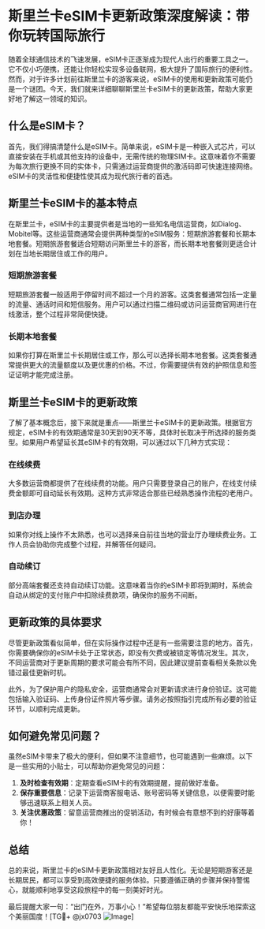 # 斯里兰卡eSIM卡更新政策深度解读：带你玩转国际旅行

随着全球通信技术的飞速发展，eSIM卡正逐渐成为现代人出行的重要工具之一。它不仅小巧便携，还能让你轻松实现多设备联网，极大提升了国际旅行的便利性。然而，对于许多计划前往斯里兰卡的游客来说，eSIM卡的使用和更新政策可能仍是一个谜团。今天，我们就来详细聊聊斯里兰卡eSIM卡的更新政策，帮助大家更好地了解这一领域的知识。

## 什么是eSIM卡？

首先，我们得搞清楚什么是eSIM卡。简单来说，eSIM卡是一种嵌入式芯片，可以直接安装在手机或其他支持的设备中，无需传统的物理SIM卡。这意味着你不需要为每次旅行更换不同的实体卡，只需通过运营商提供的激活码即可快速连接网络。eSIM卡的灵活性和便捷性使其成为现代旅行者的首选。

## 斯里兰卡eSIM卡的基本特点

在斯里兰卡，eSIM卡的主要提供者是当地的一些知名电信运营商，如Dialog、Mobitel等。这些运营商通常会提供两种类型的eSIM服务：短期旅游套餐和长期本地套餐。短期旅游套餐适合短期访问斯里兰卡的游客，而长期本地套餐则更适合计划在当地长期居住或工作的用户。

### 短期旅游套餐

短期旅游套餐一般适用于停留时间不超过一个月的游客。这类套餐通常包括一定量的流量、通话时间和短信服务。用户可以通过扫描二维码或访问运营商官网进行在线激活，整个过程非常简便快捷。

### 长期本地套餐

如果你打算在斯里兰卡长期居住或工作，那么可以选择长期本地套餐。这类套餐通常提供更大的流量额度以及更优惠的价格。不过，你需要提供有效的护照信息和签证证明才能完成注册。

## 斯里兰卡eSIM卡的更新政策

了解了基本概念后，接下来就是重点——斯里兰卡eSIM卡的更新政策。根据官方规定，eSIM卡的有效期通常是30天到90天不等，具体时长取决于所选择的服务类型。如果用户希望延长其eSIM卡的有效期，可以通过以下几种方式实现：

### 在线续费

大多数运营商都提供了在线续费的功能。用户只需要登录自己的账户，在线支付续费金额即可自动延长有效期。这种方式非常适合那些已经熟悉操作流程的老用户。

### 到店办理

如果你对线上操作不太熟悉，也可以选择亲自前往当地的营业厅办理续费业务。工作人员会协助你完成整个过程，并解答任何疑问。

### 自动续订

部分高端套餐还支持自动续订功能。这意味着当你的eSIM卡即将到期时，系统会自动从绑定的支付账户中扣除续费款项，确保你的服务不间断。

## 更新政策的具体要求

尽管更新政策看似简单，但在实际操作过程中还是有一些需要注意的地方。首先，你需要确保你的eSIM卡处于正常状态，即没有欠费或被锁定等情况发生。其次，不同运营商对于更新周期的要求可能会有所不同，因此建议提前查看相关条款以免错过最佳更新时机。

此外，为了保护用户的隐私安全，运营商通常会对更新请求进行身份验证。这可能包括输入验证码、上传身份证件照片等步骤。请务必按照指引完成所有必要的验证环节，以顺利完成更新。

## 如何避免常见问题？

虽然eSIM卡带来了极大的便利，但如果不注意细节，也可能遇到一些麻烦。以下是一些实用的小贴士，可以帮助你避免常见的问题：

1. **及时检查有效期**：定期查看eSIM卡的有效期提醒，提前做好准备。
2. **保存重要信息**：记录下运营商客服电话、账号密码等关键信息，以便需要时能够迅速联系上相关人员。
3. **关注优惠政策**：留意运营商推出的促销活动，有时候会有意想不到的好康等着你！

## 总结

总的来说，斯里兰卡的eSIM卡更新政策相对友好且人性化。无论是短期游客还是长期居民，都可以享受到高效便捷的服务体验。只要遵循正确的步骤并保持警惕心，就能顺利地享受这段旅程中的每一刻美好时光。

最后提醒大家一句：“出门在外，万事小心！”希望每位朋友都能平安快乐地探索这个美丽国度！[TG💪+ @jx0703 ![Image](https://github.com/user-attachments/assets/dbca1d08-cadb-493c-b0ec-ad6f7a83f270)]
